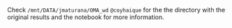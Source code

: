 Check `/mnt/DATA/jmaturana/OMA_wd` `@coyhaique` for the the directory with the original results and the notebook for more information.
